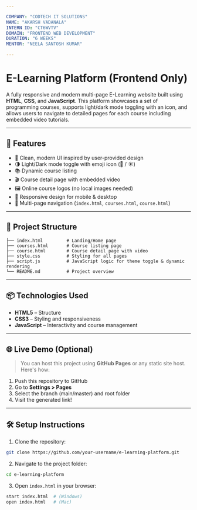 ```yaml
---

COMPANY: "CODTECH IT SOLUTIONS"
NAME: "AKARSH VADANALA"
INTERN ID: "CT6WVTV"
DOMAIN: "FRONTEND WEB DEVELOPMENT"
DURATION: "6 WEEKS"
MENTOR: "NEELA SANTOSH KUMAR"

---
```


# E-Learning Platform (Frontend Only)

A fully responsive and modern multi-page E-Learning website built using **HTML**, **CSS**, and **JavaScript**. This platform showcases a set of programming courses, supports light/dark mode toggling with an icon, and allows users to navigate to detailed pages for each course including embedded video tutorials.

---

## 🚀 Features

- 🎨 Clean, modern UI inspired by user-provided design
- 🌗 Light/Dark mode toggle with emoji icon (🌙 / ☀️)
- 📚 Dynamic course listing
- 🎬 Course detail page with embedded video
- 🖼️ Online course logos (no local images needed)
- 📱 Responsive design for mobile & desktop
- 📂 Multi-page navigation (`index.html`, `courses.html`, `course.html`)

---

## 📁 Project Structure

```
├── index.html         # Landing/Home page
├── courses.html       # Course listing page
├── course.html        # Course detail page with video
├── style.css          # Styling for all pages
├── script.js          # JavaScript logic for theme toggle & dynamic rendering
└── README.md          # Project overview
```

---

## 📦 Technologies Used

- **HTML5** – Structure
- **CSS3** – Styling and responsiveness
- **JavaScript** – Interactivity and course management

---

## 🌐 Live Demo (Optional)

> You can host this project using **GitHub Pages** or any static site host. Here's how:

1. Push this repository to GitHub
2. Go to **Settings > Pages**
3. Select the branch (main/master) and root folder
4. Visit the generated link!

---

## 🛠️ Setup Instructions

1. Clone the repository:

```bash
git clone https://github.com/your-username/e-learning-platform.git
```

2. Navigate to the project folder:
```bash
cd e-learning-platform
```

3. Open `index.html` in your browser:
```bash
start index.html  # (Windows)
open index.html   # (Mac)
```


